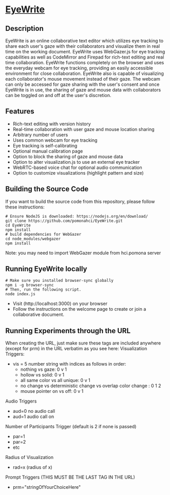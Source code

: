 # [EyeWrite](https://hci.pomona.edu/EyeWrite)

## Description

EyeWrite is an online collaborative text editor which utilizes eye tracking to share each user's gaze with their collaborators and visualize them in real time on the working document. EyeWrite uses WebGazer.js for eye tracking capabilities as well as CodeMirror and Firepad for rich-text editing and real time collaboration. EyeWrite functions completely on the browser and uses the everyday webcam for eye tracking, providing an easily accessible environment for close collaboration. EyeWrite also is capable of visualizing each collaborator's mouse movement instead of their gaze. The webcam can only be accessed for gaze sharing with the user's consent and once EyeWrite is in use, the sharing of gaze and mouse data with collaborators can be toggled on and off at the user's discretion.

## Features

* Rich-text editing with version history
* Real-time collaboration with user gaze and mouse location sharing
* Arbitrary number of users
* Uses common webcam for eye tracking
* Eye tracking is self-calibrating
* Optional manual calibration page
* Option to block the sharing of gaze and mouse data
* Option to alter visualization.js to use an external eye tracker 
* WebRTC-based voice chat for optional audio communication
* Option to customize visualizations (highlight pattern and size)

## Building the Source Code

If you want to build the source code from this repository, please follow these instructions:

    # Ensure NodeJS is downloaded: https://nodejs.org/en/download/
    git clone https://github.com/pomonahci/EyeWrite.git
    cd EyeWrite
    npm install
    # build dependencies for WebGazer
    cd node_modules/webgazer
    npm install

Note: you may need to import WebGazer module from hci.pomona server

## Running EyeWrite locally

    # Make sure you installed browser-sync globally
    npm i -g browser-sync
    # Then, run the following script.
    node index.js

* Visit (http://localhost:3000) on your browser
* Follow the instructions on the welcome page to create or join a collaborative document.

## Running Experiments through the URL
When creating the URL, just make sure these tags are included anywhere (except for prm) in the URL verbatim as you see here:
Visualization Triggers:
- vis = 5 number string with indices as follows in order:
    - nothing vs gaze: 0 v 1
    - hollow vs solid: 0 v 1
    - all same color vs all unique: 0 v 1
    - no change vs deterministic change vs overlap color change : 0 1 2
    - mouse pointer on vs off: 0 v 1
 
Audio Triggers
- aud=0 no audio call
- aud=1 audio call on

Number of Participants Trigger (default is 2 if none is passed)
- par=1 
- par=2
- etc

Radius of Visualization
- rad=x (radius of x)

Prompt Triggers (THIS MUST BE THE LAST TAG IN THE URL)
- prm="stringOfYourChoiceHere"
